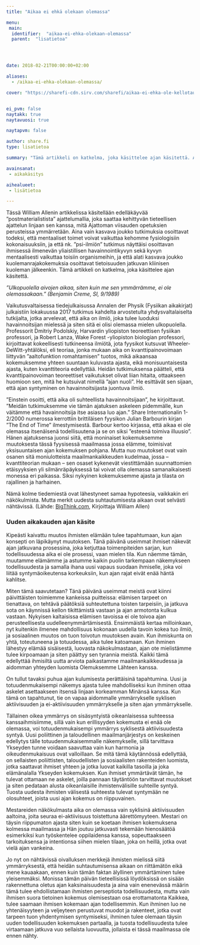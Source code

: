 ```yaml
---
title: "Aikaa ei ehkä olekaan olemassa"

menu:
 main:
  identifier:  "aikaa-ei-ehka-olekaan-olemassa"
  parent:  "lisatietoa"




date: 2018-02-21T00:00:00+02:00

aliases:
  - /aikaa-ei-ehka-olekaan-olemassa/

cover: "https://sharefi-cdn.sirv.com/sharefi/aikaa-ei-ehka-ole-kellotaulu-flickr-piviso.jpg"


ei_pvm: false
naytakk: true
naytavuosi: true

naytapvm: false

author: share.fi
type: lisatietoa

summary: "Tämä artikkeli on katkelma, joka käsittelee ajan käsitettä. Aina vain kasvava joukko tutkimuksia osoittavat todeksi, että mentaaliset toimet voivat vaikuttaa kehomme fysiologisiin kokonaisuuksiin, ja että nk. psi-ilmiön tutkimus näyttäisi osoittavan ihmisessä ilmenevän yliaistillisen havainnointikyvyn sekä kyvyn mentaalisesti vaikuttaa toisiin organismeihin, ja että alati kasvava joukko kuolemanrajakokemuksia osoittavat tietoisuuden jatkuvan kliinisen kuoleman jälkeenkin."

avainsanat:
 - aikakäsitys

aihealueet:
 - lisätietoa

---
```


<p class="alustus">Tässä William Allenin artikkelissa käsitellään edelläkäyvää ”postmaterialistista” ajattelumallia, joka saattaa kehittyvän tieteellisen ajattelun linjaan sen kanssa, mitä Ajattoman viisauden opetuksien perusteissa ymmärretään. Aina vain kasvava joukko tutkimuksia osoittavat todeksi, että mentaaliset toimet voivat vaikuttaa kehomme fysiologisiin kokonaisuuksiin, ja että nk. ”psi-ilmiön” tutkimus näyttäisi osoittavan ihmisessä ilmenevän yliaistillisen havainnointikyvyn sekä kyvyn mentaalisesti vaikuttaa toisiin organismeihin, ja että alati kasvava joukko kuolemanrajakokemuksia osoittavat tietoisuuden jatkuvan kliinisen kuoleman jälkeenkin. Tämä artikkeli on katkelma, joka käsittelee ajan käsitettä.</p>
<p><em>”Ulkopuolella aivojen aikaa, siten kuin me sen ymmärrämme, ei ole olemassakaan.” (Benjamin Creme, SI, 9/1989)</em></p>
<p>Vaikutusvaltaisessa tiedejulkaisussa Annalen der Physik (Fysiikan aikakirjat) julkaistiin lokakuussa 2017 tutkimus kahdelta arvostetulta yhdysvaltalaiselta tutkijalta, jotka arvelevat, että aika on ilmiö, joka tulee luoduksi havainnoitsijan mielessä ja siten sitä ei olisi olemassa mielen ulkopuolella. Professorit Dmitriy Podolskiy, Harvardin yliopiston teoreettisen fysiikan professori, ja Robert Lanza, Wake Forest -yliopiston biologian professori, kirjoittavat kokeellisesti tutkineensa ilmiötä, jota fyysikot kutsuvat Wheeler-DeWitt-yhtälöksi, eli teoriaa, jonka mukaan aika on kvanttipainovoimaan liittyvän ”aaltofunktion romahtamisen” tuotos, mikä aikaansaa kokemuksemme yhteen suuntaan kuluvasta ajasta, eikä monisuuntaisesta ajasta, kuten kvanttiteoria edellyttää. Heidän tutkimuksensa päätteli, että kvanttipainovoiman teoreettiset vaikutukset olivat liian hitaita, ottaakseen huomioon sen, mitä he kutsuivat nimellä ”ajan nuoli”. He esittävät sen sijaan, että ajan syntyminen on havainnoitsijasta juontuva ilmiö.</p>
<p>”Einstein osoitti, että aika oli suhteellista havainnoitsijaan”, he kirjoittavat. ”Meidän tutkimuksemme vie tämän ajatuksen askeleen pidemmälle, kun väitämme että havainnoitsija itse asiassa luo ajan.” Share Internationalin 1-2/2000 numerossa kerrottiin brittiläisen fyysikon Julian Barbourin kirjan ”The End of Time” ilmestymisestä. Barbour kertoo kirjassa, että aikaa ei ole olemassa itsenäisenä todellisuutena ja se on siksi ”esteenä toimiva illuusio”. Hänen ajatuksensa juonsi siitä, että moninaiset kokemuksemme muutoksesta tässä fyysisessä maailmassa jossa elämme, toimisivat yksisuuntaisen ajan kokemuksen pohjana. Mutta nuo muutokset ovat vain osanen sitä moniulotteista maailmankaikkeuden kudelmaa, jossa – kvanttiteorian mukaan – sen osaset kykenevät viestittämään suunnattomien etäisyyksien yli silmänräpäyksessä tai voivat olla olemassa samanaikaisesti monessa eri paikassa. Siksi nykyinen kokemuksemme ajasta ja tilasta on rajallinen ja harhainen.</p>
<p>Nämä kolme tiedemiestä ovat lähestyneet samaa hypoteesia, vaikkakin eri näkökulmista. Mutta merkit uudesta suhtautumisesta aikaan ovat selvästi nähtävissä. (Lähde: <a href="http://bigthink.com/paul-ratner/time-is-created-by-the-observer-argues-new-research" target="_blank" class="external" rel="nofollow noopener">BigThink.com</a>, Kirjoittaja William Allen) </p>

<div class="masterarticle">
<h3>Uuden aikakauden ajan käsite</h3>
<p>Kipeästi kaivattu muutos ihmisten elämään tulee tapahtumaan, kun ajan konsepti on läpikäynyt muutoksen. Tänä päivänä useimmat ihmiset näkevät ajan jatkuvana prosessina, joka ketjuttaa toimenpiteiden sarjan, kun todellisuudessa aika ei ole prosessi, vaan mielen tila. Kun näemme tämän, muutamme elämämme ja astumme kaikin puolin tarkempaan näkemykseen todellisuudesta ja samalla ihana uusi vapaus suodaan ihmiselle, joka voi liitää syntymäoikeutensa korkeuksiin, kun ajan rajat eivät enää häntä kahlitse.</p>
<p>Miten tämä saavutetaan? Tänä päivänä useimmat meistä ovat kiinni päivittäisten toimiemme kankeissa puitteissa: elämisen tarpeet on tienattava, on tehtävä päätöksiä suhteutettuna toisten tarpeisiin, ja jatkuva sota on käynnissä kellon tikittämistä vastaan ja ajan armotonta kulkua vastaan. Nykyisen kaltaisissa elämisen tavoissa ei ole toivoa ajan perusteellisesta uudelleenymmärtämisestä. Ensimmäistä kertaa milloinkaan, nyt kuitenkin ilmenee mahdollisuus kokonaan uudella tavoin kokea tuo ilmiö, ja sosiaalinen muutos on tuon toivotun muutoksen avain. Kun ihmiskunta on yhtä, toteutuneena ja totuudessa, aika tulee katoamaan. Kun ihminen lähestyy elämää sisäisestä, luovasta näkokulmastaan, ajan ote mielistämme tulee kirpoamaan ja siten päättyy sen tyrannia meistä. Kaikki tämä edellyttää ihmisiltä uutta arviota paikastamme maailmankaikkeudessa ja aidomman yhteyden luomista Olemuksemme Lähteen kanssa.</p>
<p>On tullut tavaksi puhua ajan kulumisesta perättäisinä tapahtumina. Uusi ja totuudenmukaisempi näkemys ajasta tulee mahdolliseksi kun ihminen ottaa askelet asettaakseen itsensä linjaan korkeamman Minänsä kanssa. Kun tämä on tapahtunut, tie on vapaa aidommalle ymmärrykselle syklisen aktiivisuuden ja ei-aktiivisuuden ymmärrykselle ja siten ajan ymmärrykselle.</p>
<p>Tällainen oikea ymmärrys on sisäsyntyistä oikeanlaisessa suhteessa kanssaihmisiimme, sillä vain kun erillisyyden kokemusta ei enää ole olemassa, voi totuudenmukaisempi ymmärrys syklisestä aktiivisuudesta syntyä. Uusi poliittinen ja taloudellinen maailmanjärjestys on keskeinen edellytys tälle totuudenmukaisemmalle näkemykselle, sillä tarvittava Ykseyden tunne voidaan saavuttaa vain kun harmonia ja oikeudenmukaisuus ovat valloillaan. Se mitä tämä käytännössä edellyttää, on sellaisten poliittisten, taloudellisten ja sosiaalisten rakenteiden luomista, jotka saattavat ihmiset yhteen ja jotka luovat kaikilla tasoilla ja joka elämänalalla Ykseyden kokemuksen. Kun ihmiset ymmärtävät tämän, he tulevat ottamaan ne askelet, joilla pannaan täytäntöön tarvittavat muutokset ja siten pedataan alusta oikeanlaisille ihmistenvälisille suhteille syntyä. Tuosta uudesta ihmisten välisestä suhteesta tulevat syntymään ne olosuhteet, joista uusi ajan kokemus on riippuvainen.</p>
<p>Mestareiden näkökulmasta aika on olemassa vain syklisinä aktiivisuuden aaltoina, joita seuraa ei-aktiivisuus toistettuna äärettömyyteen. Mestari on täysin riippumaton ajasta siten kuin se koetaan ihmisen kokemuksena kolmessa maailmassa ja Hän joutuu jatkuvasti tekemään hienosäätöä esimerkiksi kun työskentelee oppilaidensa kanssa, sopeuttaakseen tarkoituksensa ja intentionsa siihen mielen tilaan, joka on heillä, jotka ovat vielä ajan vankeina.</p>
<p>Jo nyt on nähtävissä oivalluksen merkkejä ihmisten mielissä siitä ymmärryksestä, että heidän suhtautumisensa aikaan on riittämätön eikä mene kauaakaan, ennen kuin tämän faktan älyllinen ymmärtäminen tulee yleisemmäksi. Monissa tämän päivän tieteellisissä löydöksissä on sisään rakennettuna oletus ajan kaksinaisuudesta ja aina vain enenevässä määrin tämä tulee ehdollistamaan ihmisten perseptiota todellisuudesta, mutta vain ihmisen suora tietoinen kokemus olemisestaan osa erottamatonta Kaikkea, tulee saamaan ihmisen kokemaan ajan todellisemmin. Kun ihminen luo ne yhtenäisyyteen ja veljeyteen perustuvat muodot ja rakenteet, jotka ovat tarpeen tuon yhdentymisen syntymiseksi, ihminen tulee olemaan täysin uuden todellisuuden kokemuksen partaalla, ja tuosta todellisuudesta tulee virtaamaan jatkuva vuo sellaista luovuutta, jollaista ei tässä maailmassa ole ennen nähty.</p>
</div>
